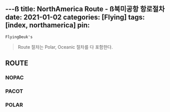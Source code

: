 ---ß
title: NorthAmerica Route - ß북미공항 항로절차
date: 2021-01-02
categories: [Flying]
tags: [index, northamerica]
pin:
---

`FlyingDeuk's`
>Route 절차는 Polar, Oceanic 절차를 다 포함한다.

## ROUTE

### NOPAC

### PACOT

### POLAR
